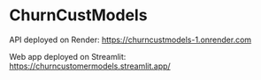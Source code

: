 # ChurnCustModels

API deployed on Render: https://churncustmodels-1.onrender.com

Web app deployed on Streamlit: https://churncustomermodels.streamlit.app/